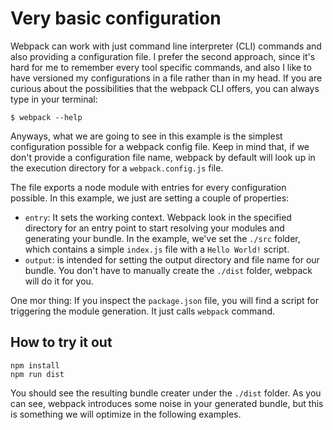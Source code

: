 # Very basic configuration

Webpack can work with just command line interpreter (CLI) commands and also providing a configuration file. I prefer the second approach, since it's hard for me to remember every tool specific commands, and also I like to have versioned my configurations in a file rather than in my head. If you are curious about the possibilities that the webpack CLI offers, you can always type in your terminal:
```
$ webpack --help
```
Anyways, what we are going to see in this example is the simplest configuration possible for a webpack config file. Keep in mind that, if we don't provide a configuration file name, webpack by default will look up in the execution directory for a `webpack.config.js` file.

The file exports a node module with entries for every configuration possible. In this example, we just are setting a couple of properties:

- `entry`: It sets the working context. Webpack look in the specified directory for an entry point to start resolving your modules and generating your bundle. In the example, we've set the `./src` folder, which contains a simple `index.js` file with a `Hello World!` script.
- `output`: is intended for setting the output directory and file name for our bundle. You don't have to manually create the `./dist` folder, webpack will do it for you.

One mor thing: If you inspect the `package.json` file, you will find a script for triggering the module generation. It just calls `webpack` command.

## How to try it out
```
npm install
npm run dist
```
You should see the resulting bundle creater under the `./dist` folder. As you can see, webpack introduces some noise in your generated bundle, but this is something we will optimize in the following examples.